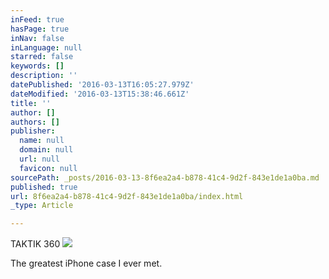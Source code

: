 ```yaml
---
inFeed: true
hasPage: true
inNav: false
inLanguage: null
starred: false
keywords: []
description: ''
datePublished: '2016-03-13T16:05:27.979Z'
dateModified: '2016-03-13T15:38:46.661Z'
title: ''
author: []
authors: []
publisher:
  name: null
  domain: null
  url: null
  favicon: null
sourcePath: _posts/2016-03-13-8f6ea2a4-b878-41c4-9d2f-843e1de1a0ba.md
published: true
url: 8f6ea2a4-b878-41c4-9d2f-843e1de1a0ba/index.html
_type: Article

---
```

TAKTIK 360
![](https://the-grid-user-content.s3-us-west-2.amazonaws.com/495d25e5-bf2c-4202-b7d8-93bd9c5e8d8b.jpg)

The greatest iPhone case I ever met.